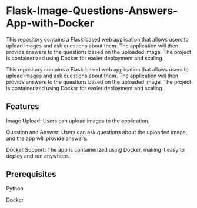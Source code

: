 # Flask-Image-Questions-Answers-App-with-Docker
This repository contains a Flask-based web application that allows users to upload images and ask questions about them. The application will then provide answers to the questions based on the uploaded image. The project is containerized using Docker for easier deployment and scaling.

This repository contains a Flask-based web application that allows users to upload images and ask questions about them. The application will then provide answers to the questions based on the uploaded image. The project is containerized using Docker for easier deployment and scaling.

## Features
Image Upload: Users can upload images to the application.


Question and Answer: Users can ask questions about the uploaded image, and the app will provide answers.


Docker Support: The app is containerized using Docker, making it easy to deploy and run anywhere.



## Prerequisites
Python

Docker
